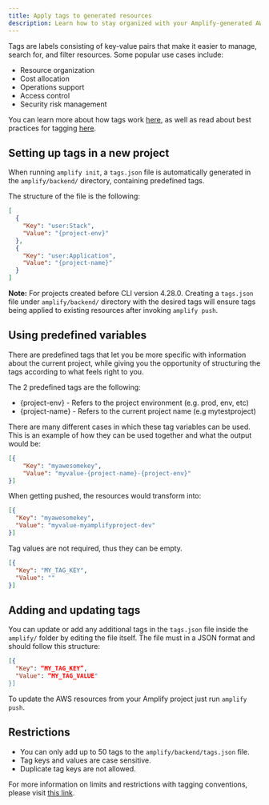 ```yaml
---
title: Apply tags to generated resources
description: Learn how to stay organized with your Amplify-generated AWS resources by tagging them through the CLI
---
```


Tags are labels consisting of key-value pairs that make it easier to manage, search for, and filter resources. Some popular use cases include:

* Resource organization
* Cost allocation
* Operations support
* Access control
* Security risk management

You can learn more about how tags work [here](https://docs.aws.amazon.com/general/latest/gr/aws_tagging.html), as well as read about best practices for tagging [here](https://d1.awsstatic.com/whitepapers/aws-tagging-best-practices.pdf).

## Setting up tags in a new project

When running `amplify init`, a `tags.json` file is automatically generated in the `amplify/backend/` directory, containing predefined tags.

The structure of the file is the following:

```json
[
  {
    "Key": "user:Stack",
    "Value": "{project-env}"
  },
  {
    "Key": "user:Application",
    "Value": "{project-name}"
  }
]
```

**Note:** For projects created before CLI version 4.28.0. Creating a `tags.json` file under `amplify/backend/` directory with the desired tags will ensure tags being applied to existing resources after invoking `amplify push`.

## Using predefined variables

There are predefined tags that let you be more specific with information about the current project, while giving you the opportunity of structuring the tags according to what feels right to you.

The 2 predefined tags are the following:

* {project-env} - Refers to the project environment (e.g. prod, env, etc)
* {project-name} - Refers to the current project name (e.g mytestproject)

There are many different cases in which these tag variables can be used. This is an example of how they can be used together and what the output would be:

```json
[{
    "Key": "myawesomekey",
    "Value": "myvalue-{project-name}-{project-env}"
}]
```

When getting pushed, the resources would transform into:

```json
[{
  "Key": "myawesomekey",
  "Value": "myvalue-myamplifyproject-dev"
}]
```

Tag values are not required, thus they can be empty.

```json
[{
  "Key": "MY_TAG_KEY",
  "Value": ""
}]
```

## Adding and updating tags

You can update or add any additional tags in the `tags.json` file inside the `amplify/` folder by editing the file itself. The file must in a JSON format and should follow this structure:

```json
[{
  "Key": “MY_TAG_KEY”,
  "Value": “MY_TAG_VALUE"
}]
```

To update the AWS resources from your Amplify project just run `amplify push`.

## Restrictions

* You can only add up to 50 tags to the `amplify/backend/tags.json` file.
* Tag keys and values are case sensitive.
* Duplicate tag keys are not allowed.

<amplify-callout>

For more information on limits and restrictions with tagging conventions, please visit [this link](https://docs.aws.amazon.com/general/latest/gr/aws_tagging.html).

</amplify-callout>
